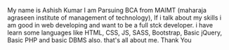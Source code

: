 My name is Ashish Kumar I am Parsuing BCA from MAIMT (maharaja agraseen institute of management of technology), If i talk about my skills i am good in web developing and want to be a full stck developer. i have learn some languages like HTML, CSS, JS, SASS, Bootstrap, Basic jQuery, Basic PHP and basic DBMS also. that's all about me.
Thank You
